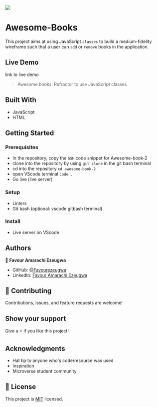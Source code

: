 ![](https://img.shields.io/badge/Microverse-blueviolet)

# Awesome-Books

This project aims at using JavaScript `classes` to build a medium-fidelity wireframe such that a user can `add` or `remove` books in the application.

## Live Demo

link to live demo

> Awesome books: Refractor to use JavaScript classes

## Built With

- JavaScript
- HTML

## Getting Started

### Prerequisites

- In the repository, copy the `SSH` code snippet for Awesome-book-2
- clone into the repository by using `git clone` in the git bash terminal
- cd into the repository `cd awesome-book-2`
- open VScode terminal `code .`
- Go live (live server)

### Setup

- Linters
- Git bash (optional: vscode gitbash terminal)

### Install

- Live server on VScode

## Authors

👤 **Favour Amarachi Ezeugwa**

- GitHub: [@Favourezeugwa](https://github.com/Favourezeugwa)
- LinkedIn: [Favour Amarachi Ezeugwa](https://www.linkedin.com/in/favour-amarachi-ezeugwa-a5bb31149/)

## 🤝 Contributing

Contributions, issues, and feature requests are welcome!

## Show your support

Give a ⭐️ if you like this project!

## Acknowledgments

- Hat tip to anyone who's code/resource was used
- Inspiration
- Microverse student community

## 📝 License

This project is [MIT](./MIT.md) licensed.
